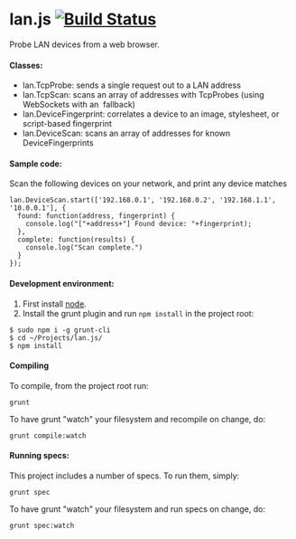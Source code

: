 lan.js [![Build Status](https://travis-ci.org/jvennix-r7/lan-js.svg?branch=master)](https://travis-ci.org/jvennix-r7/lan-js)
===

Probe LAN devices from a web browser.

#### Classes:

- lan.TcpProbe: sends a single request out to a LAN address
- lan.TcpScan: scans an array of addresses with TcpProbes (using WebSockets with an <img> fallback)
- lan.DeviceFingerprint: correlates a device to an image, stylesheet, or script-based fingerprint
- lan.DeviceScan: scans an array of addresses for known DeviceFingerprints

#### Sample code:

Scan the following devices on your network, and print any device matches

```
lan.DeviceScan.start(['192.168.0.1', '192.168.0.2', '192.168.1.1', '10.0.0.1'], {
  found: function(address, fingerprint) {
    console.log("["+address+"] Found device: "+fingerprint);
  },
  complete: function(results) {
    console.log("Scan complete.")
  }
});
```

#### Development environment:

1. First install [node](http://nodejs.org/).
2. Install the grunt plugin and run `npm install` in the project root:

```
$ sudo npm i -g grunt-cli
$ cd ~/Projects/lan.js/
$ npm install
```

#### Compiling

To compile, from the project root run:

```
grunt
```

To have grunt "watch" your filesystem and recompile on change, do:

```
grunt compile:watch
```

#### Running specs:

This project includes a number of specs. To run them, simply:

```
grunt spec
```

To have grunt "watch" your filesystem and run specs on change, do:

```
grunt spec:watch
```
